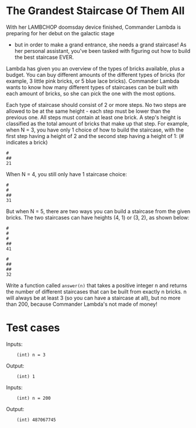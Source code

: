 The Grandest Staircase Of Them All
==================================

With her LAMBCHOP doomsday device finished, Commander Lambda is preparing for her debut on the galactic stage
- but in order to make a grand entrance, she needs a grand staircase! As her personal assistant, you've been
tasked with figuring out how to build the best staircase EVER. 

Lambda has given you an overview of the types of bricks available, plus a budget. You can buy different
amounts of the different types of bricks (for example, 3 little pink bricks, or 5 blue lace bricks). Commander
Lambda wants to know how many different types of staircases can be built with each amount of bricks, so she
can pick the one with the most options. 

Each type of staircase should consist of 2 or more steps.  No two steps are allowed to be at the same height -
each step must be lower than the previous one. All steps must contain at least one brick. A step's height is
classified as the total amount of bricks that make up that step. For example, when N = 3, you have only 1
choice of how to build the staircase, with the first step having a height of 2 and the second step having a
height of 1: (# indicates a brick)

    #
    ##
    21

When N = 4, you still only have 1 staircase choice:

    #
    #
    ##
    31
 
But when N = 5, there are two ways you can build a staircase from the given bricks. The two staircases can
have heights (4, 1) or (3, 2), as shown below:

    #
    #
    #
    ##
    41

    #
    ##
    ##
    32

Write a function called `answer(n)` that takes a positive integer n and returns the number of different
staircases that can be built from exactly n bricks. n will always be at least 3 (so you can have a staircase
at all), but no more than 200, because Commander Lambda's not made of money!

Test cases
==========

Inputs:
```
    (int) n = 3
```

Output:
```
    (int) 1
```

Inputs:
```
    (int) n = 200
```

Output:
```
    (int) 487067745
```